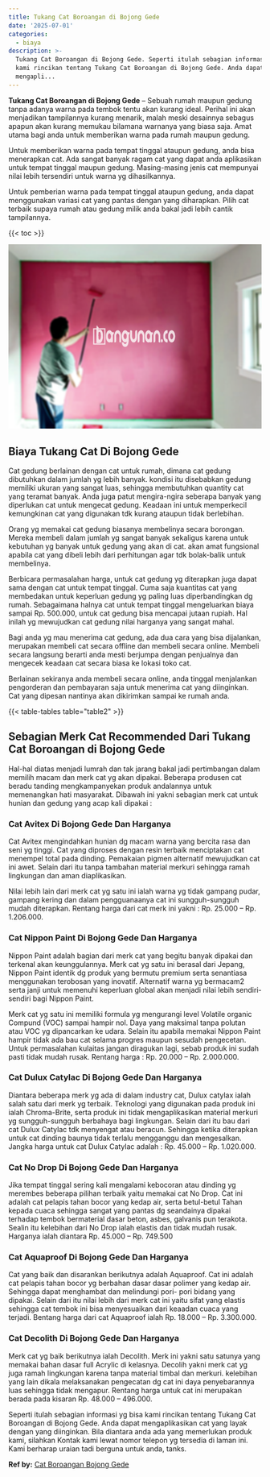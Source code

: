 ```yaml
---
title: Tukang Cat Boroangan di Bojong Gede
date: '2025-07-01'
categories:
  - biaya
description: >-
  Tukang Cat Boroangan di Bojong Gede. Seperti itulah sebagian informasi yg bisa
  kami rincikan tentang Tukang Cat Boroangan di Bojong Gede. Anda dapat
  mengapli...
---
```


**Tukang Cat Boroangan di Bojong Gede** – Sebuah rumah maupun gedung tanpa adanya warna pada tembok tentu akan kurang ideal. Perihal ini akan menjadikan tampilannya kurang menarik, malah meski desainnya sebagus apapun akan kurang memukau bilamana warnanya yang biasa saja. Amat utama bagi anda untuk memberikan warna pada rumah maupun gedung.

Untuk memberikan warna pada tempat tinggal ataupun gedung, anda bisa menerapkan cat. Ada sangat banyak ragam cat yang dapat anda aplikasikan untuk tempat tinggal maupun gedung. Masing-masing jenis cat mempunyai nilai lebih tersendiri untuk warna yg dihasilkannya.

Untuk pemberian warna pada tempat tinggal ataupun gedung, anda dapat menggunakan variasi cat yang pantas dengan yang diharapkan. Pilih cat terbaik supaya rumah atau gedung milik anda bakal jadi lebih cantik tampilannya.

{{< toc >}}

![Tukang Cat Boroangan di Bojong Gede](/images/jasa-cat-murah40.png)

## Biaya Tukang Cat Di Bojong Gede

Cat gedung berlainan dengan cat untuk rumah, dimana cat gedung dibutuhkan dalam jumlah yg lebih banyak. kondisi itu disebabkan gedung memiliki ukuran yang sangat luas, sehingga membutuhkan quantity cat yang teramat banyak. Anda juga patut mengira-ngira seberapa banyak yang diperlukan cat untuk mengecat gedung. Keadaan ini untuk memperkecil kemungkinan cat yang digunakan tdk kurang ataupun tidak berlebihan.

Orang yg memakai cat gedung biasanya membelinya secara borongan. Mereka membeli dalam jumlah yg sangat banyak sekaligus karena untuk kebutuhan yg banyak untuk gedung yang akan di cat. akan amat fungsional apabila cat yang dibeli lebih dari perhitungan agar tdk bolak-balik untuk membelinya.

Berbicara permasalahan harga, untuk cat gedung yg diterapkan juga dapat sama dengan cat untuk tempat tinggal. Cuma saja kuantitas cat yang membedakan untuk keperluan gedung yg paling luas diperbandingkan dg rumah. Sebagaimana halnya cat untuk tempat tinggal mengeluarkan biaya sampai Rp. 500.000, untuk cat gedung bisa mencapai jutaan rupiah. Hal inilah yg mewujudkan cat gedung nilai harganya yang sangat mahal.

Bagi anda yg mau menerima cat gedung, ada dua cara yang bisa dijalankan, merupakan membeli cat secara offline dan membeli secara online. Membeli secara langsung berarti anda mesti berjumpa dengan penjualnya dan mengecek keadaan cat secara biasa ke lokasi toko cat.

Berlainan sekiranya anda membeli secara online, anda tinggal menjalankan pengorderan dan pembayaran saja untuk menerima cat yang diinginkan. Cat yang dipesan nantinya akan dikirimkan sampai ke rumah anda.

{{< table-tables table="table2" >}}

## Sebagian Merk Cat Recommended Dari Tukang Cat Boroangan di Bojong Gede

Hal-hal diatas menjadi lumrah dan tak jarang bakal jadi pertimbangan dalam memilih macam dan merk cat yg akan dipakai. Beberapa produsen cat beradu tanding mengkampanyekan produk andalannya untuk memenangkan hati masyarakat. Dibawah ini yakni sebagian merk cat untuk hunian dan gedung yang acap kali dipakai :

### Cat Avitex Di Bojong Gede Dan Harganya

Cat Avitex mengindahkan hunian dg macam warna yang bercita rasa dan seni yg tinggi. Cat yang diproses dengan resin terbaik menciptakan cat menempel total pada dinding. Pemakaian pigmen alternatif mewujudkan cat ini awet. Selain dari itu tanpa tambahan material merkuri sehingga ramah lingkungan dan aman diaplikasikan.

Nilai lebih lain dari merk cat yg satu ini ialah warna yg tidak gampang pudar, gampang kering dan dalam pengguanaanya cat ini sungguh-sungguh mudah diterapkan. Rentang harga dari cat merk ini yakni : Rp. 25.000 – Rp. 1.206.000.

### Cat Nippon Paint Di Bojong Gede Dan Harganya

Nippon Paint adalah bagian dari merk cat yang begitu banyak dipakai dan terkenal akan keunggulannya. Merk cat yg satu ini berasal dari Jepang, Nippon Paint identik dg produk yang bermutu premium serta senantiasa menggunakan terobosan yang inovatif. Alternatif warna yg bermacam2 serta janji untuk memenuhi keperluan global akan menjadi nilai lebih sendiri-sendiri bagi Nippon Paint.

Merk cat yg satu ini memiliki formula yg mengurangi level Volatile organic Compund (VOC) sampai hampir nol. Daya yang maksimal tanpa polutan atau VOC yg dipancarkan ke udara. Selain itu apabila memakai Nippon Paint hampir tidak ada bau cat selama progres maupun sesudah pengecetan. Untuk permasalahan kulaitas jangan diragukan lagi, sebab produk ini sudah pasti tidak mudah rusak. Rentang harga : Rp. 20.000 – Rp. 2.000.000.

### Cat Dulux Catylac Di Bojong Gede Dan Harganya

Diantara beberapa merk yg ada di dalam industry cat, Dulux catylax ialah salah satu dari merk yg terbaik. Teknologi yang digunakan pada produk ini ialah Chroma-Brite, serta produk ini tidak mengaplikasikan material merkuri yg sungguh-sungguh berbahaya bagi lingkungan. Selain dari itu bau dari cat Dulux Catylac tdk menyengat atau beracun. Sehingga ketika diterapkan untuk cat dinding baunya tidak terlalu mengganggu dan mengesalkan. Jangka harga untuk cat Dulux Catylac adalah : Rp. 45.000 – Rp. 1.020.000.

### Cat No Drop Di Bojong Gede Dan Harganya

Jika tempat tinggal sering kali mengalami kebocoran atau dinding yg merembes beberapa pilihan terbaik yaitu memakai cat No Drop. Cat ini adalah cat pelapis tahan bocor yang kedap air, serta betul-betul Tahan kepada cuaca sehingga sangat yang pantas dg seandainya dipakai terhadap tembok bermaterial dasar beton, asbes, galvanis pun terakota. Sealin itu kelebihan dari No Drop ialah elastis dan tidak mudah rusak. Harganya ialah diantara Rp. 45.000 – Rp. 749.500

### Cat Aquaproof Di Bojong Gede Dan Harganya

Cat yang baik dan disarankan berikutnya adalah Aquaproof. Cat ini adalah cat pelapis tahan bocor yg berbahan dasar dasar polimer yang kedap air. Sehingga dapat menghambat dan melindungi pori- pori bidang yang dipakai. Selain dari itu nilai lebih dari merk cat ini yaitu sifat yang elastis sehingga cat tembok ini bisa menyesuaikan dari keaadan cuaca yang terjadi. Bentang harga dari cat Aquaproof ialah Rp. 18.000 – Rp. 3.300.000.

### Cat Decolith Di Bojong Gede Dan Harganya

Merk cat yg baik berikutnya ialah Decolith. Merk ini yakni satu satunya yang memakai bahan dasar full Acrylic di kelasnya. Decolih yakni merk cat yg juga ramah lingkungan karena tanpa material timbal dan merkuri. kelebihan yang lain dikala melaksanakan pengecatan dg cat ini daya penyebarannya luas sehingga tidak mengapur. Rentang harga untuk cat ini merupakan berada pada kisaran Rp. 48.000 – 496.000.

Seperti itulah sebagian informasi yg bisa kami rincikan tentang Tukang Cat Boroangan di Bojong Gede. Anda dapat mengaplikasikan cat yang layak dengan yang diinginkan. Bila diantara anda ada yang memerlukan produk kami, silahkan Kontak kami lewat nomor telepon yg tersedia di laman ini. Kami berharap uraian tadi berguna untuk anda, tanks.

**Ref by:** [Cat Boroangan Bojong Gede](https://id.wikipedia.org/wiki/Cat)
